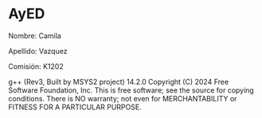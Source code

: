 # AyED
Nombre: Camila 

Apellido: Vazquez

Comisión: K1202

g++ (Rev3, Built by MSYS2 project) 14.2.0
Copyright (C) 2024 Free Software Foundation, Inc.
This is free software; see the source for copying conditions.  There is NO
warranty; not even for MERCHANTABILITY or FITNESS FOR A PARTICULAR PURPOSE.
